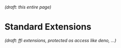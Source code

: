 *(draft: this entire page)*

# Standard Extensions

*(draft: ffi extensions, protected os access like deno, ...)*
